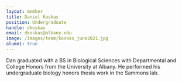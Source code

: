 ```yaml
---
layout: member
title: Daniel Koskas
position: Undergraduate
handle: dkoskas
email: dkoskas@albany.edu
image: /images/team/koskas_june2021.jpg
alumni: true
---
```


Dan graduated with a BS in Biological Sciences with Departmental and College Honors from the University at Albany. He performed his undergraduate biology honors thesis work in the Sammons lab.   



